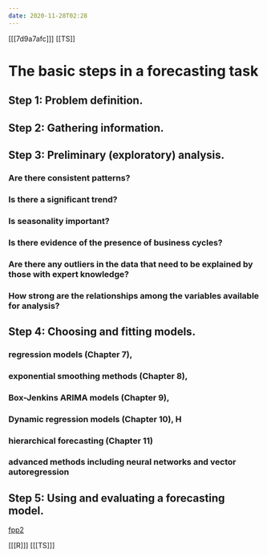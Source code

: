 ```yaml
---
date: 2020-11-28T02:28
---
```


[[[7d9a7afc]]]
[[TS]]

# The basic steps in a forecasting task
## Step 1: Problem definition.
## Step 2: Gathering information.
## Step 3: Preliminary (exploratory) analysis.
### Are there consistent patterns?
### Is there a significant trend?
### Is seasonality important?
### Is there evidence of the presence of business cycles?
### Are there any outliers in the data that need to be explained by those with expert knowledge?
### How strong are the relationships among the variables available for analysis?
## Step 4: Choosing and fitting models.
### regression models (Chapter 7),
### exponential smoothing methods (Chapter 8),
### Box-Jenkins ARIMA models (Chapter 9),
### Dynamic regression models (Chapter 10), H
### hierarchical forecasting (Chapter 11)
### advanced methods including neural networks and vector autoregression
## Step 5: Using and evaluating a forecasting model.

[fpp2](https://otexts.com/fpp2/)

[[[R]]]
[[[TS]]]